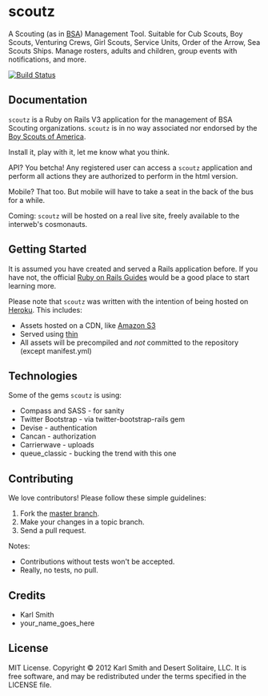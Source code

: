 # scoutz

A Scouting (as in [BSA](http://www.scouting.org)) Management Tool. Suitable for Cub Scouts, Boy Scouts, Venturing Crews, Girl Scouts, Service Units, Order of the Arrow, Sea Scouts Ships. Manage rosters, adults and children, group events with notifications, and more.

[![Build Status](https://secure.travis-ci.org/threadhead/scoutz.png)](http://travis-ci.org/threadhead/scoutz)

Documentation
-------------

`scoutz` is a Ruby on Rails V3 application for the management of BSA Scouting organizations. `scoutz` is in no way associated nor endorsed by the [Boy Scouts of America](http://www.scouting.org).

Install it, play with it, let me know what you think.

API? You betcha! Any registered user can access a `scoutz` application and perform all actions they are authorized to perform in the html version.

Mobile? That too. But mobile will have to take a seat in the back of the bus for a while.

Coming: `scoutz` will be hosted on a real live site, freely available to the interweb's cosmonauts.


Getting Started
---------------

It is assumed you have created and served a Rails application before. If you have not, the official [Ruby on Rails Guides](http://guides.rubyonrails.org/) would be a good place to start learning more.

Please note that `scoutz` was written with the intention of being hosted on [Heroku](http://www.heroku.com). This includes:

* Assets hosted on a CDN, like [Amazon S3](http://aws.amazon.com/s3/)
* Served using [thin](https://github.com/macournoyer/thin)
* All assets will be precompiled and *not* committed to the repository (except manifest.yml)


Technologies
------------

Some of the gems `scoutz` is using:

* Compass and SASS - for sanity
* Twitter Bootstrap - via twitter-bootstrap-rails gem
* Devise - authentication
* Cancan - authorization
* Carrierwave - uploads
* queue_classic - bucking the trend with this one



Contributing
------------

We love contributors! Please follow these simple guidelines:

1. Fork the [master branch](https://github.com/threadhead/scoutz/tree/master).
2. Make your changes in a topic branch.
3. Send a pull request.

Notes:

* Contributions without tests won't be accepted.
* Really, no tests, no pull.


Credits
-------

* Karl Smith
* your_name_goes_here


License
-------

MIT License. Copyright © 2012 Karl Smith and Desert Solitaire, LLC. It is free software, and may be redistributed under the terms specified in the LICENSE file.